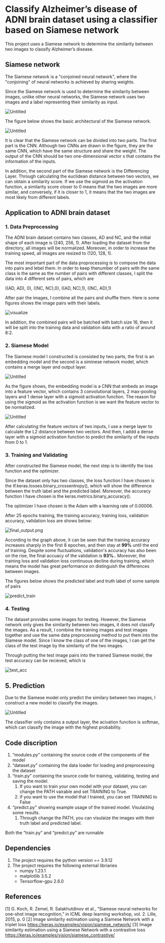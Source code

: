 # Classify Alzheimer’s disease of ADNI brain dataset using a classifier based on Siamese network

This project uses a Siamese network to determine the similarity between two images to classify Alzheimer’s disease.

## Siamese network

The Siamese network is a "conjoined neural network", where the "conjoining" of neural networks is achieved by sharing weights.

Since the Siamese network is used to determine the similarity between images, unlike other neural networks, the Siamese network uses two images and a label representing their similarity as input.

![Untitled](Images/Untitled.png)

The figure below shows the basic architectural of the Siamese network. 

![Untitled](Images/Untitled%201.png)

It is clear that the Siamese network can be divided into two parts. The first part is the CNN. Although two CNNs are drawn in the figure, they are the same CNN, which have the same structure and share the weight. The output of the CNN should be two one-dimensional vector s that contains the information of the inputs. 

In addition, the second part of the Siamese network is the Differencing Layer. Through calculating the euclidean distance between two vectors, we can obtain a similarity score. If we use the sigmoid as the activation function, a similarity score closer to 0 means that the two images are more similar, and conversely, if it is closer to 1, it means that the two images are most likely from different labels.

## Application to ADNI brain dataset

### 1. Data Preprocessing

The ADNI brain dataset contains two classes, AD and NC, and the initial shape of each image is (240, 256, 1). After loading the dataset from the directory, all images will be normalized. Moreover, in order to increase the training speed, all images are resized to (120, 128, 1).

The most important part of the data proprocessing is to compose the data into pairs and lebel them. In order to keep thenumber of pairs with the same class is the same as the number of pairs with different classes, I split the data into 4 different sets of pairs, which are 

((AD, AD), 0), ((NC, NC),0), ((AD, NC),1), ((NC, AD),1)

After pair the images, I combine all the pairs and shuffle them. Here is some figures shows the image pairs with their labels.

![visualize](Images/visualize.png)

In addition, the combined pairs will be batched with batch size 16, then it will be split into the training data and validation data with a ratio of around 8:2.

### 2. Siamese Model

The Siamese model I constructed is consisted by two parts, the first is an embedding model and the second is a siminese network model, which contains a merge layer and output layer.

![Untitled](Images/embedding.png)

As the figure shows, the embedding model is a CNN that embeds an image into a feature vector, which contains 3 convolutional layers, 2 max-pooling layers and 1 dense layer with a sigmoid activation function. The reason for using the sigmoid as the activation function is we want the feature vector to be normalized. 

![Untitled](Images/siamese.png)

After calculating the feature vectors of two inputs, I use a merge layer to calculate the L2 distance between two vectors. And then, I addd a dense layer with a sigmoid activation function to predict the similarity of the inputs from 0 to 1. 

### 3. Training and Validating

After constructed the Siamese model, the next step is to identify the loss function and the optimizer. 

Since the dataset only has two classes, the loss function I have chosen is the tf.keras.losses.binary_crossentropy(), which will show the difference between the truth label and the predicted label. Moreover, the accuracy function I have chosen is the keras.metrics.binary_accuracy().

The optimizer I have chosen is the Adam with a learning rate of 0.00006. 

 

After 25 epochs training, the training accuracy, training loss, validation accuracy, validation loss are shows below:

![final_output.png](Images/final_output.png)

According to the graph above, it can be seen that the training accuracy increases sharply in the first 8 epoches, and then stay at **99%** until the end of training. Despite some fluctuations, validation's accuracy has also been on the rise, the final accuacy of the validation is **93%.**. Moreover, the training loss and validation loss continuous decline during training, which means the model has great performance on distinguish the differences between images. 

The figures below shows the predicted label and truth label of some sample of pairs

![predict_train](Images/predict_train.png)

### 4. Testing

The dataset provides some images for testing. However, the Siamese network only gives the similarity between two images, it does not classify the images. As a result, I combine the training images and test images together and use the same data preprocessing method to put them into the Siamese model. Since I know the class of one of the images, I can get the class of the test image by the similarity of the two images.

Through putting the test image pairs into the trained Siamese model, the test accuracy can be recieved, which is 

![test_acc](Images/test_acc.png)

## 5. Prediction

Due to the Siamese model only predict the similary between two images, I construct a new model to classify the images.

![Untitled](Images/Untitled%207.png)

The classifier only contains a output layer, the acivation function is softmax, which can classify the image with the highest probability.

## Code discription

1. “modules.py" containing the source code of the components of the model
2. “dataset.py" containing the data loader for loading and preprocessing the dataset
3. “train.py" containing the source code for training, validating, testing and saving the model. 
    1. If you want to train your own model with your dataset, you can change the PATH vairable and set TRAINING to True.
    2. if you want to use the model that I trained, you can set TRAINING to False
4. “predict.py" showing example usage of the trained model. Visulaizing some results.  
    1. Through change the PATH, you can visulaize the images with their truth label and predicted label. 

Both the “train.py” and “predict.py” are runnable

## **Dependencies**

1. The project requires the python version == 3.9.12
2. The project requires the following external libriaries
    - numpy 1.23.1
    - matplotlib 3.5.2
    - Tensorflow-gpu 2.6.0

## References

[1] G. Koch, R. Zemel, R. Salakhutdinov et al., “Siamese neural networks for one-shot image recognition,” in ICML deep learning workshop, vol. 2. Lille, 2015, p. 0
[2] Image similarity estimation using a Siamese Network with a triplet loss https://keras.io/examples/vision/siamese_network/
[3] Image similarity estimation using a Siamese Network with a contrastive loss https://keras.io/examples/vision/siamese_contrastive/